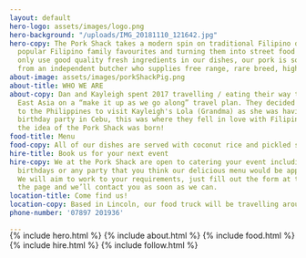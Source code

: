 ```yaml
---
layout: default
hero-logo: assets/images/logo.png
hero-background: "/uploads/IMG_20181110_121642.jpg"
hero-copy: The Pork Shack takes a modern spin on traditional Filipino dishes by reconstructing
  popular Filipino family favourites and turning them into street food feasts. We
  only use good quality fresh ingredients in our dishes, our pork is sourced locally
  from an independent butcher who supplies free range, rare breed, high welfare pigs.
about-image: assets/images/porkShackPig.png
about-title: WHO WE ARE
about-copy: Dan and Kayleigh spent 2017 travelling / eating their way through South
  East Asia on a “make it up as we go along” travel plan. They decided to take a detour
  to the Philippines to visit Kayleigh's Lola (Grandma) as she was having an 80th
  birthday party in Cebu, this was where they fell in love with Filipino food and
  the idea of the Pork Shack was born!
food-title: Menu
food-copy: All of our dishes are served with coconut rice and pickled slaw.
hire-title: Book us for your next event
hire-copy: We at the Pork Shack are open to catering your event including weddings,
  birthdays or any party that you think our delicious menu would be appropriate for.
  We will aim to work to your requirements, just fill out the form at the bottom of
  the page and we’ll contact you as soon as we can.
location-title: Come find us!
location-copy: Based in Lincoln, our food truck will be travelling around the country.
phone-number: '07897 201936'

---
```

<div style="margin-top:-20px;"></div>
   <!-- Hero Copy-->
{% include hero.html %}
<!-- About Us-->
{% include about.html %}
<!-- Food Section -->
{% include food.html %}
<!-- Hire Section -->
{% include hire.html %}
<!-- Instagram Section -->
{% include follow.html %}